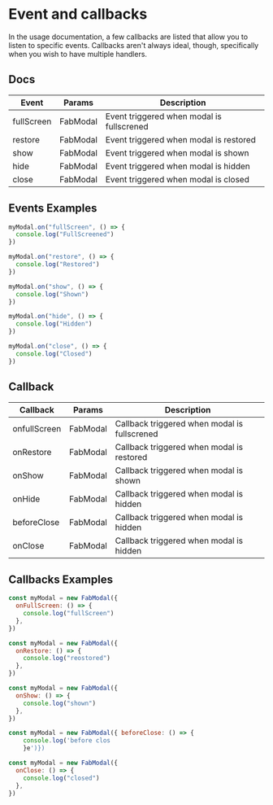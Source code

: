 # Event and callbacks

In the usage documentation, a few callbacks are listed that allow you to listen to specific events. Callbacks aren't always ideal, though, specifically when you wish to have multiple handlers.

## Docs

| Event      | Params   | Description                               |
| ---------- | -------- | ----------------------------------------- |
| fullScreen | FabModal | Event triggered when modal is fullscrened |
| restore    | FabModal | Event triggered when modal is restored    |
| show       | FabModal | Event triggered when modal is shown       |
| hide       | FabModal | Event triggered when modal is hidden      |
| close      | FabModal | Event triggered when modal is closed      |

## Events Examples

```js
myModal.on("fullScreen", () => {
  console.log("FullScreened")
})
```

```js
myModal.on("restore", () => {
  console.log("Restored")
})
```

```js
myModal.on("show", () => {
  console.log("Shown")
})
```

```js
myModal.on("hide", () => {
  console.log("Hidden")
})
```

```js
myModal.on("close", () => {
  console.log("Closed")
})
```

## Callback

| Callback     | Params   | Description                                  |
| ------------ | -------- | -------------------------------------------- |
| onfullScreen | FabModal | Callback triggered when modal is fullscrened |
| onRestore    | FabModal | Callback triggered when modal is restored    |
| onShow       | FabModal | Callback triggered when modal is shown       |
| onHide       | FabModal | Callback triggered when modal is hidden      |
| beforeClose  | FabModal | Callback triggered when modal is hidden      |
| onClose      | FabModal | Callback triggered when modal is hidden      |

## Callbacks Examples

```js
const myModal = new FabModal({
  onFullScreen: () => {
    console.log("fullScreen")
  },
})
```

```js
const myModal = new FabModal({
  onRestore: () => {
    console.log("reostored")
  },
})
```

```js
const myModal = new FabModal({
  onShow: () => {
    console.log("shown")
  },
})
```

```js
const myModal = new FabModal({ beforeClose: () => {
    console.log('before clos
    }e')})
```

```js
const myModal = new FabModal({
  onClose: () => {
    console.log("closed")
  },
})
```
